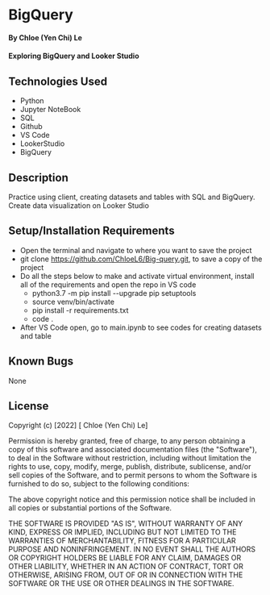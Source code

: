 # BigQuery

#### By Chloe (Yen Chi) Le

#### Exploring BigQuery and Looker Studio

## Technologies Used

* Python
* Jupyter NoteBook
* SQL
* Github
* VS Code
* LookerStudio
* BigQuery 

## Description

Practice using client, creating datasets and tables with SQL and BigQuery.
Create data visualization on Looker Studio  

## Setup/Installation Requirements

* Open the terminal and navigate to where you want to save the project
* git clone https://github.com/ChloeL6/Big-query.git, to save a copy of the project
* Do all the steps below to make and activate virtual environment, install all of the requirements and open the repo in VS code
    * python3.7 -m pip install --upgrade pip setuptools 
    * source venv/bin/activate
    * pip install -r requirements.txt
    * code .
* After VS Code open, go to main.ipynb to see codes for creating datasets and table

## Known Bugs

None

## License

Copyright (c) [2022] [ Chloe (Yen Chi) Le]

Permission is hereby granted, free of charge, to any person obtaining a copy of this software and associated documentation files (the "Software"), to deal in the Software without restriction, including without limitation the rights to use, copy, modify, merge, publish, distribute, sublicense, and/or sell copies of the Software, and to permit persons to whom the Software is furnished to do so, subject to the following conditions:

The above copyright notice and this permission notice shall be included in all copies or substantial portions of the Software.

THE SOFTWARE IS PROVIDED "AS IS", WITHOUT WARRANTY OF ANY KIND, EXPRESS OR IMPLIED, INCLUDING BUT NOT LIMITED TO THE WARRANTIES OF MERCHANTABILITY, FITNESS FOR A PARTICULAR PURPOSE AND NONINFRINGEMENT. IN NO EVENT SHALL THE AUTHORS OR COPYRIGHT HOLDERS BE LIABLE FOR ANY CLAIM, DAMAGES OR OTHER LIABILITY, WHETHER IN AN ACTION OF CONTRACT, TORT OR OTHERWISE, ARISING FROM, OUT OF OR IN CONNECTION WITH THE SOFTWARE OR THE USE OR OTHER DEALINGS IN THE SOFTWARE.